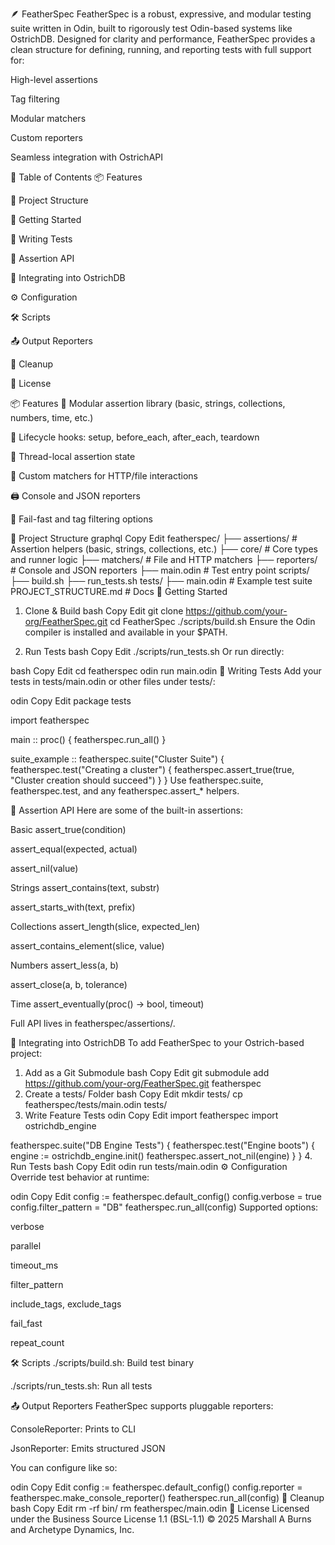 🪶 FeatherSpec
FeatherSpec is a robust, expressive, and modular testing suite written in Odin, built to rigorously test Odin-based systems like OstrichDB. Designed for clarity and performance, FeatherSpec provides a clean structure for defining, running, and reporting tests with full support for:

High-level assertions

Tag filtering

Modular matchers

Custom reporters

Seamless integration with OstrichAPI

🧭 Table of Contents
📦 Features

📁 Project Structure

🚀 Getting Started

🧪 Writing Tests

🧰 Assertion API

🧩 Integrating into OstrichDB

⚙️ Configuration

🛠 Scripts

📤 Output Reporters

🧼 Cleanup

📜 License

📦 Features
🧱 Modular assertion library (basic, strings, collections, numbers, time, etc.)

🔄 Lifecycle hooks: setup, before_each, after_each, teardown

🧵 Thread-local assertion state

🧪 Custom matchers for HTTP/file interactions

🖨 Console and JSON reporters

🧼 Fail-fast and tag filtering options

📁 Project Structure
graphql
Copy
Edit
featherspec/
├── assertions/         # Assertion helpers (basic, strings, collections, etc.)
├── core/               # Core types and runner logic
├── matchers/           # File and HTTP matchers
├── reporters/          # Console and JSON reporters
├── main.odin           # Test entry point
scripts/
├── build.sh
├── run_tests.sh
tests/
├── main.odin           # Example test suite
PROJECT_STRUCTURE.md    # Docs
🚀 Getting Started
1. Clone & Build
bash
Copy
Edit
git clone https://github.com/your-org/FeatherSpec.git
cd FeatherSpec
./scripts/build.sh
Ensure the Odin compiler is installed and available in your $PATH.

2. Run Tests
bash
Copy
Edit
./scripts/run_tests.sh
Or run directly:

bash
Copy
Edit
cd featherspec
odin run main.odin
🧪 Writing Tests
Add your tests in tests/main.odin or other files under tests/:

odin
Copy
Edit
package tests

import featherspec

main :: proc() {
    featherspec.run_all()
}

suite_example :: featherspec.suite("Cluster Suite") {
    featherspec.test("Creating a cluster") {
        featherspec.assert_true(true, "Cluster creation should succeed")
    }
}
Use featherspec.suite, featherspec.test, and any featherspec.assert_* helpers.

🧰 Assertion API
Here are some of the built-in assertions:

Basic
assert_true(condition)

assert_equal(expected, actual)

assert_nil(value)

Strings
assert_contains(text, substr)

assert_starts_with(text, prefix)

Collections
assert_length(slice, expected_len)

assert_contains_element(slice, value)

Numbers
assert_less(a, b)

assert_close(a, b, tolerance)

Time
assert_eventually(proc() -> bool, timeout)

Full API lives in featherspec/assertions/.

🧩 Integrating into OstrichDB
To add FeatherSpec to your Ostrich-based project:

1. Add as a Git Submodule
bash
Copy
Edit
git submodule add https://github.com/your-org/FeatherSpec.git featherspec
2. Create a tests/ Folder
bash
Copy
Edit
mkdir tests/
cp featherspec/tests/main.odin tests/
3. Write Feature Tests
odin
Copy
Edit
import featherspec
import ostrichdb_engine

featherspec.suite("DB Engine Tests") {
    featherspec.test("Engine boots") {
        engine := ostrichdb_engine.init()
        featherspec.assert_not_nil(engine)
    }
}
4. Run Tests
bash
Copy
Edit
odin run tests/main.odin
⚙️ Configuration
Override test behavior at runtime:

odin
Copy
Edit
config := featherspec.default_config()
config.verbose = true
config.filter_pattern = "DB"
featherspec.run_all(config)
Supported options:

verbose

parallel

timeout_ms

filter_pattern

include_tags, exclude_tags

fail_fast

repeat_count

🛠 Scripts
./scripts/build.sh: Build test binary

./scripts/run_tests.sh: Run all tests

📤 Output Reporters
FeatherSpec supports pluggable reporters:

ConsoleReporter: Prints to CLI

JsonReporter: Emits structured JSON

You can configure like so:

odin
Copy
Edit
config := featherspec.default_config()
config.reporter = featherspec.make_console_reporter()
featherspec.run_all(config)
🧼 Cleanup
bash
Copy
Edit
rm -rf bin/
rm featherspec/main.odin
📜 License
Licensed under the Business Source License 1.1 (BSL-1.1)
© 2025 Marshall A Burns and Archetype Dynamics, Inc.